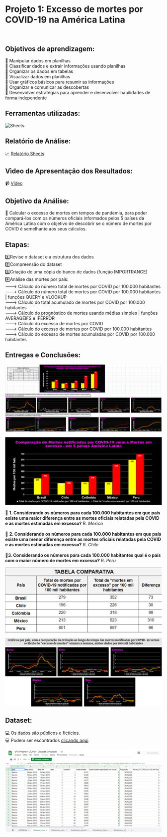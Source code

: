 # Projeto 1: Excesso de mortes por COVID-19 na América Latina <br><br>

## Objetivos de aprendizagem: <br>
🎯 Manipular dados em planilhas <br>
🎯 Classificar dados e extrair informações usando planilhas <br>
🎯 Organizar os dados em tabelas <br>
🎯 Visualizar dados em planilhas <br> 
🎯 Usar gráficos básicos para resumir as informações <br>
🎯 Organizar e comunicar as descobertas <br>
🎯 Desenvolver estratégias para aprender e desenvolver habilidades de forma independente <br>
   
## Ferramentas utilizadas: <br>
![Sheets](https://img.shields.io/badge/Google%20Sheets-34A853?style=for-the-badge&logo=google-sheets&logoColor=white)

## Relatório de Análise: <br>
📈 <a href="https://docs.google.com/spreadsheets/d/18Mz6EnlOcX9wgjZmxvYyXZtgOg3EWn_IRkD6BbRFAWI/edit?usp=sharing">Relatório Sheets</a> 

## Vìdeo de Apresentação dos Resultados: <br>
📹 <a href="https://www.loom.com/share/260b1c897b2b43a2a8327386bf373483">Vídeo</a> <br>

## Objetivo da Análise:
🎯 Calcular o excesso de mortes em tempos de pandemia, para poder compará-los com os números oficiais informados pelos 5 países da América Latina com o objetivo de descobrir se o número de mortes por COVID é semelhante aos seus cálculos.

## Etapas: <br>
1️⃣Revise o dataset e a estrutura dos dados <br>
2️⃣Compreensão do dataset <br>
3️⃣Criação de uma cópia do banco de dados (função IMPORTRANGE) <br>
4️⃣Análise das mortes por país: <br>
---> Cálculo do número total de mortes por COVID por 100.000 habitantes <br> 
---> Cálculo do número total de mortes por COVID por 100.000 habitantes | funções QUERY e VLOOKUP <br>
---> Cálculo do total acumulado de mortes por COVID por 100.000 habitantes <br>
---> Cálculo do prognóstico de mortes usando médias simples | funções AVERAGEIFS e IFERROR <br>
---> Cálculo do excesso de mortes por COVID<br>
---> Cálculo do excesso de mortes por COVID por 100.000 habitantes <br>
---> Cálculo do excesso de mortes acumuladas por COVID por 100.000 habitantes 

## Entregas e Conclusões: <br>

<img src="https://github.com/sthefcruz18/excesso-de-mortes-por-COVID19_IBM-LABORATORIA_P1/blob/6f22a396e2f43823986d7d5821130e9d5e49e96e/visaoGeral.png"/><br>

<img src="https://github.com/sthefcruz18/excesso-de-mortes-por-COVID19_IBM-LABORATORIA_P1/blob/6f22a396e2f43823986d7d5821130e9d5e49e96e/comparacaoMortesMortesAcumul.png" /><br>

📝 **1. Considerando os números para cada 100.000 habitantes em que país existe uma maior diferença entre as mortes oficiais relatadas pela COVID e as mortes estimadas em excesso?**	R. _Mexico_ <br><br>
📝 **2. Considerando os números para cada 100.000 habitantes em que país existe uma menor diferença entre as mortes oficiais relatadas pela COVID e as mortes estimadas em excesso?**	R. _Chile_ <br><br>
📝**3. Considerando os números para cada 100.000 habitantes qual é o país com o maior número de mortes em excesso?** R. _Peru_ <br>

<img src="https://github.com/sthefcruz18/excesso-de-mortes-por-COVID19_IBM-LABORATORIA_P1/blob/fb32baba77f9bea3641ab9239443fa6529a38245/tabelaComparativa.png"/><br>

<img src="https://github.com/sthefcruz18/excesso-de-mortes-por-COVID19_IBM-LABORATORIA_P1/blob/6f22a396e2f43823986d7d5821130e9d5e49e96e/mortes_ao_longo_tempo.png"/><br>
          
## Dataset:
💻 Os dados são públicos e fictícios. <br>
💻 Podem ser escontrados <a href="https://docs.google.com/spreadsheets/d/1qs64yg3caddAEvkwbZDeEmZNDwba-IIvR-KuUQhuC1k/edit?usp=sharing">clicando aqui</a> <br>

<img src="https://github.com/sthefcruz18/excesso-de-mortes-por-COVID19_IBM-LABORATORIA_P1/blob/6f22a396e2f43823986d7d5821130e9d5e49e96e/DataSet.png" /> 


